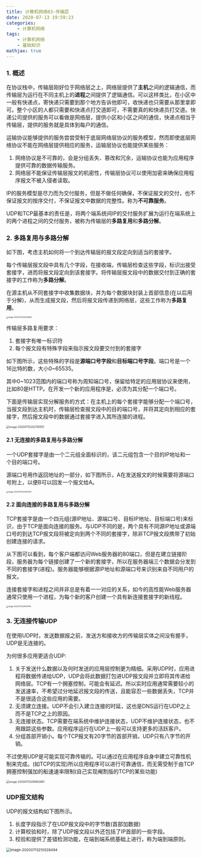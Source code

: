 ```yaml
---
title: 计算机网络03-传输层
date: 2020-07-13 19:59:23
categories:
	- 计算机网络
tags:
	- 计算机网络
	- 基础知识
mathjax: true
---
```


### 1. 概述

在协议栈中，传输层刚好位于网络层之上，网络层提供了**主机**之间的逻辑通信，而传输层为运行在不同主机上的**进程**之间提供了逻辑通信。可以这样类比，在小区中一般有快递点，寄快递只需要到那个地方告诉他即可，收快递也只需要从那里拿即可。整个小区的人都只需要和快递点打交道即可，不需要真的和快递员打交道。快递公司提供的服务可以看做是网络层，提供小区和小区之间的通信，快递点相当于传输层，提供的服务就是具体到每户的通信。

运输协议能够提供的服务尝尝受制于底层网络层协议的服务模型，然而即使底层网络协议不能在网络层提供相应的服务，运输层协议也能提供某些服务：

1. 网络协议是不可靠的，会是分组丢失、篡改和冗余，运输协议也能为应用程序提供可靠的数据传输服务。
2. 网络层不能保证传输层报文的机密性，传输层协议可以使用加密来确保应用程序报文不被入侵者读取。

IP的服务模型是尽力而为交付服务，但是不做任何确保，不保证报文的交付，也不保证报文的按序交付，不保证报文中数据的完整性。称为**不可靠服务**。

UDP和TCP最基本的责任是，将两个端系统间IP的交付服务扩展为运行在端系统上的两个进程之间的交付服务，被称为传输层的**多路复用**和**多路分解**。

### 2. 多路复用与多路分解

如下图，考虑主机如何将一个到达传输层的报文段定向到适当的套接字。

每个传输层报文段中具有几个字段，在接收端，传输层检查这些字段，标识出接受套接字，进而将报文段定向到该套接字。将传输层报文段中的数据交付到正确的套接字的工作称为**多路分解**。

在源主机从不同套接字中收集数据块，并为每个数据块封装上首部信息(在以后用于分解)，从而生成报文段，然后将报文段传递到网络层，这些工作称为**多路复用**。

<img src="计算机网络03-传输层/01.png" alt="image-20200713202038894" style="zoom: 33%;" />

传输层多路复用要求：

1. 套接字有唯一标识符
2. 每个报文段有特殊字段来指示报文段要交付到的套接字

如下图所示，这些特殊的字段是**源端口号字段**和**目标端口号字段**。端口号是一个16比特的数，大小0~65535。

其中0~1023范围内的端口号称为周知端口号，保留给特定的应用层协议来使用，比如80是HTTP。在开发一个新的应用程序是，必须为其分配一个端口号。

下面是传输层实现分解服务的方式：在主机上的每个套接字能够分配一个端口号，当报文段到达主机时，传输层检查报文段中的目的端口号，并将其定向到相应的套接字，然后报文段中的数据通过套接字进入其所连接的进程。

<img src="计算机网络03-传输层/02.png" alt="image-20200713202700551" style="zoom:50%;" />

#### 2.1 无连接的多路复用与多路分解

一个UDP套接字是由一个二元组全面标识的，该二元组包含一个目的IP地址和一个目的端口号。

源端口号用作返回地址的一部分，如下图所示，A在发送报文的时候需要将源端口号附上，以便B可以回发一个报文给A。

<img src="计算机网络03-传输层/03.png" alt="image-20200713203303120" style="zoom: 33%;" />

#### 2.2 面向连接的多路复用与多路分解

TCP套接字是由一个四元组(源IP地址、源端口号、目标IP地址、目标端口号)来标识，由于TCP是面向连接的服务。与UDP不同的是，两个具有不同源IP地址或源端口号的到达TCP报文段将被定向到两个不同的套接字，除非TCP报文段携带了初始创建连接的请求。

从下图可以看到，每个客户端都访问Web服务器的80端口，但是在建立链接阶段，服务器为每个链接创建了一个新的套接字，所以在服务器端三个数据会分发到不同的套接字(进程)。服务器能够根据源IP地址和源端口号来识别来自不同用户的报文。

连接套接字和进程之间并非总是有着一一对应的关系，如今的高性能Web服务器通常只使用一个进程，为每个新的客户创建一个具有新连接套接字的新线程。

<img src="计算机网络03-传输层/04.png" alt="image-20200713204014415" style="zoom: 33%;" />

### 3. 无连接传输UDP

在使用UDP时，发送数据报之前，发送方和接收方的传输层实体之间没有握手，UDP是无连接的。

为何很多应用更适合UDP:

1. 关于发送什么数据以及何时发送的应用层控制更为精细。采用UDP时，应用进程将数据传递给UDP，UDP会将此数据打包进UDP报文段并立即将其传递给网络层。TCP有一个拥塞控制，可能会有延迟。所以实时应用通常需要较小的发送速率，不希望过分地延迟报文段的传送，且能容忍一些数据丢失，TCP并不是很适合这些应用的需要。
2. 无须建立连接。UDP不会引入建立连接的时延，这也是DNS运行在UDP之上而不是TCP之上的原因。
3. 无连接状态。TCP需要在端系统中维护连接状态，UDP不维护连接状态，也不用跟踪这些参数。应用程序运行在UDP上一般可以支持更多的活跃客户。
4. 分组首部开销小。每个TCP报文有20字节的首部开销，UDP只有八字节的开销。

不过使用UDP是可能实现可靠传输的。可以通过在应用程序自身中建立可靠性机制来完成。(如TCP的实现)所以应用程序可以进行可靠通信，而无需受制于由TCP拥塞控制强加的船速速率限制(自己实现阉割版的TCP的某些功能)

<img src="计算机网络03-传输层/05.png" alt="image-20200713205902881" style="zoom: 50%;" />

### UDP报文结构

UDP的报文结构如下图所示。

1. 长度字段指示了在UDP报文段中的字节数(首部加数据)
2. 计算校验和时，除了UDP报文段以外还包括了IP首部的一些字段。
3. 校验和提供了差错检测功能，在端到端系统基础上进行，称为端到端原则。

<img src="计算机网络03-传输层/06.png" alt="image-20200713210528494" style="zoom: 67%;" />
















